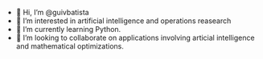 - 👋 Hi, I’m @guivbatista
- 👀 I’m interested in artificial intelligence and operations reasearch
- 🌱 I’m currently learning Python.
- 💞️ I’m looking to collaborate on applications involving articial intelligence and mathematical optimizations.

<!---
guivbatista/guivbatista is a ✨ special ✨ repository because its `README.md` (this file) appears on your GitHub profile.
You can click the Preview link to take a look at your changes.
--->
